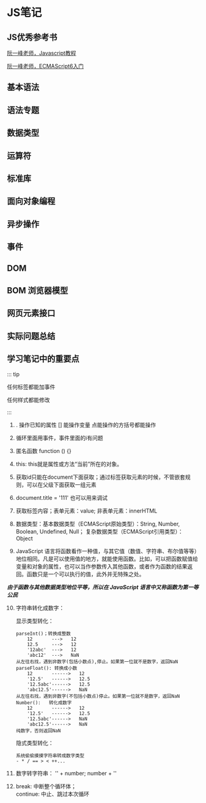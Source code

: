 #   JS笔记

## JS优秀参考书

[阮一峰老师，Javascript教程](https://wangdoc.com/javascript/index.html)

[阮一峰老师，ECMAScript6入门](http://es6.ruanyifeng.com/#README)

## 基本语法

## 语法专题

## 数据类型

## 运算符

## 标准库

## 面向对象编程

## 异步操作

## 事件

## DOM

## BOM 浏览器模型

## 网页元素接口

## 实际问题总结

## 学习笔记中的重要点

::: tip

任何标签都能加事件

任何样式都能修改

:::

1. . 操作已知的属性
	[] 能操作变量
    点能操作的方括号都能操作

2. 循环里面用事件，事件里面的i有问题

3. 匿名函数 function () {}

4. this: this就是属性或方法“当前”所在的对象。

5. 获取id只能在document下面获取；通过标签获取元素的时候，不管嵌套规则，可以在父级下面获取一组元素

6. document.title = '111' 也可以用来调试

7. 获取标签内容；表单元素：value; 非表单元素：innerHTML

8. 数据类型：基本数据类型（ECMAScript原始类型）：String, Number, Boolean, Undefined, Null； 复杂数据类型（ECMAScript引用类型）：Object

9. JavaScript 语言将函数看作一种值，与其它值（数值、字符串、布尔值等等）地位相同。凡是可以使用值的地方，就能使用函数。比如，可以把函数赋值给变量和对象的属性，也可以当作参数传入其他函数，或者作为函数的结果返回。函数只是一个可以执行的值，此外并无特殊之处。

***由于函数与其他数据类型地位平等，所以在 JavaScript 语言中又称函数为第一等公民***

10. 字符串转化成数字：

	显示类型转化：

		parseInt()；转换成整数
			12 		 --->   12
     		12.5 	 --->   12
     		'12abc'	 --->   12
     		'abc12'  --->   NaN
     	从左往右找，遇到非数字(包括小数点),停止。如果第一位就不是数字，返回NaN
        parseFloat(): 转换成小数
        	12  	 ------>   12
        	'12.5'   ------>   12.5
      		'12.5abc'------>   12.5
      		'abc12.5'------>   NaN
      	从左往右找，遇到非数字(不包括小数点)停止。如果第一位就不是数字，返回NaN
        Number():	转化成数字
        	12  	 ------>   12
        	'12.5'   ------>   12.5
      		'12.5abc'------>   NaN
      		'abc12.5'------>   NaN
      	纯数字，否则返回NaN
    
    隐式类型转化：

		系统偷偷摸摸字符串转成数字类型
		- * / == > < ++...

11. 数字转字符串：
	'' + number; number + ''

12. break: 中断整个循环体； <br>
    continue: 中止、跳过本次循环
